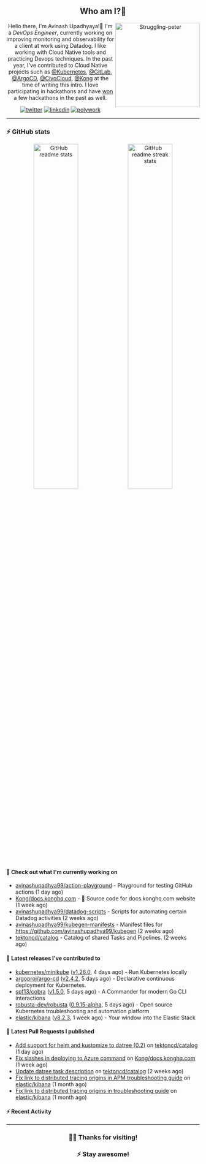 <div align='center'>
  
## Who am I?🤔

<img align="right" width="220" src="https://media.giphy.com/media/YFkpsHWCsNUUo/giphy.gif" alt="Struggling-peter" />

Hello there, I'm Avinash Upadhyaya!👋 I'm a _DevOps Engineer_, currently working on improving monitoring and observability for a client at work using Datadog. I like working with Cloud Native tools and practicing Devops techniques. In the past year, I've contributed to Cloud Native projects such as [@Kubernetes](https://github.com/pulls?q=is%3Apr+author%3Aavinashupadhya99+archived%3Afalse+user%3Akubernetes), [@GitLab](https://gitlab.com/groups/gitlab-org/-/merge_requests?scope=all&state=all&author_username=avinashupadhya99), [@ArgoCD](https://github.com/pulls?q=is%3Apr+author%3Aavinashupadhya99+archived%3Afalse+user%3Aargoproj), [@CivoCloud](https://github.com/pulls?q=is%3Apr+author%3Aavinashupadhya99+archived%3Afalse+user%3Acivo), [@Kong](https://github.com/pulls?q=is%3Apr+author%3Aavinashupadhya99+archived%3Afalse+user%3AKong) at the time of writing this intro. I love participating in hackathons and have [won](https://devpost.com/avinashupadhya99) a few hackathons in the past as well.


[![twitter](https://img.shields.io/badge/-@avinash__ukr-%231DA1F2?style=for-the-badge&logo=twitter&logoColor=ffffff)](https://twitter.com/avinash_ukr)
[![linkedin](https://img.shields.io/badge/-Avinash%20Upadhyaya-%230A67C3?style=for-the-badge&logo=linkedin&logoColor=ffffff)](https://www.linkedin.com/in/avinash-upadhyaya/)
[![polywork](https://img.shields.io/badge/-@avinashupadhya99-%23338BFF?style=for-the-badge&logo=polywork&logoColor=ffffff)](https://www.polywork.com/avinashupadhya99)

---

</div>

### ⚡ GitHub stats

<p align="center">
  <img width="48%" src="https://github-readme-stats.vercel.app/api?username=avinashupadhya99&show_icons=true&theme=tokyonight" alt="GitHub readme stats" />
  <img width="48%" src="https://github-readme-streak-stats.herokuapp.com?user=avinashupadhya99&theme=dark&hide_border=true&date_format=M%20j%5B%2C%20Y%5D" alt="GitHub readme streak stats" />
</p>

#### 👷 Check out what I'm currently working on

- [avinashupadhya99/action-playground](https://github.com/avinashupadhya99/action-playground) - Playground for testing GitHub actions (1 day ago)
- [Kong/docs.konghq.com](https://github.com/Kong/docs.konghq.com) - 🦍 Source code for docs.konghq.com website (1 week ago)
- [avinashupadhya99/datadog-scripts](https://github.com/avinashupadhya99/datadog-scripts) - Scripts for automating certain Datadog activities (2 weeks ago)
- [avinashupadhya99/kubegen-manifests](https://github.com/avinashupadhya99/kubegen-manifests) - Manifest files for https://github.com/avinashupadhya99/kubegen (2 weeks ago)
- [tektoncd/catalog](https://github.com/tektoncd/catalog) - Catalog of shared Tasks and Pipelines. (2 weeks ago)

#### 🔭 Latest releases I've contributed to

- [kubernetes/minikube](https://github.com/kubernetes/minikube) ([v1.26.0](https://github.com/kubernetes/minikube/releases/tag/v1.26.0), 4 days ago) - Run Kubernetes locally
- [argoproj/argo-cd](https://github.com/argoproj/argo-cd) ([v2.4.2](https://github.com/argoproj/argo-cd/releases/tag/v2.4.2), 5 days ago) - Declarative continuous deployment for Kubernetes.
- [spf13/cobra](https://github.com/spf13/cobra) ([v1.5.0](https://github.com/spf13/cobra/releases/tag/v1.5.0), 5 days ago) - A Commander for modern Go CLI interactions
- [robusta-dev/robusta](https://github.com/robusta-dev/robusta) ([0.9.15-alpha](https://github.com/robusta-dev/robusta/releases/tag/0.9.15-alpha), 5 days ago) - Open source Kubernetes troubleshooting and automation platform
- [elastic/kibana](https://github.com/elastic/kibana) ([v8.2.3](https://github.com/elastic/kibana/releases/tag/v8.2.3), 1 week ago) - Your window into the Elastic Stack

#### 🔨 Latest Pull Requests I published

- [Add support for helm and kustomize to datree (0.2)](https://github.com/tektoncd/catalog/pull/1005) on [tektoncd/catalog](https://github.com/tektoncd/catalog) (1 day ago)
- [Fix slashes in deploying to Azure command](https://github.com/Kong/docs.konghq.com/pull/4033) on [Kong/docs.konghq.com](https://github.com/Kong/docs.konghq.com) (1 week ago)
- [Update datree task description](https://github.com/tektoncd/catalog/pull/986) on [tektoncd/catalog](https://github.com/tektoncd/catalog) (2 weeks ago)
- [Fix link to distributed tracing origins in APM troubleshooting guide](https://github.com/elastic/kibana/pull/132912) on [elastic/kibana](https://github.com/elastic/kibana) (1 month ago)
- [Fix link to distributed tracing origins in troubleshooting guide](https://github.com/elastic/kibana/pull/132765) on [elastic/kibana](https://github.com/elastic/kibana) (1 month ago)

#### ⚡ Recent Activity

<!--START_SECTION:activity-->
<!--END_SECTION:activity-->



---

<div align='center'>
  
### 🙇‍♂️ Thanks for visiting!
### ⚡ Stay awesome!
  
</div>


